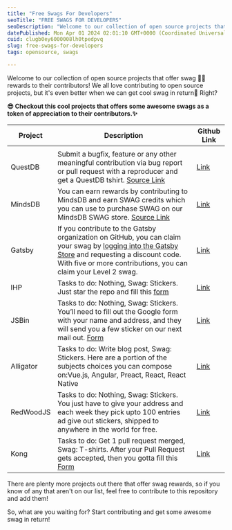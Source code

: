 ```yaml
---
title: "Free Swags For Developers"
seoTitle: "FREE SWAGS FOR DEVELOPERS"
seoDescription: "Welcome to our collection of open source projects that offer swag 👕🧢 rewards to their contributors! We all love contributing to open source projects, but "
datePublished: Mon Apr 01 2024 02:01:10 GMT+0000 (Coordinated Universal Time)
cuid: clugb0ey6000008lh0tpedpvq
slug: free-swags-for-developers
tags: opensource, swags

---
```


Welcome to our collection of open source projects that offer swag 👕🧢 rewards to their contributors! We all love contributing to open source projects, but it's even better when we can get cool swag in return🤩 Right?

**😎 Checkout this cool projects that offers some awesome swags as a token of appreciation to their contributors.✨**

| **Project** | **Description** | **Github Link** |
| --- | --- | --- |
|  |  |  |
| QuestDB | Submit a bugfix, feature or any other meaningful contribution via bug report or pull request with a reproducer and get a QuestDB tshirt. [Source Link](https://questdb.io/community/) | [Link](https://github.com/questdb/questdb) |
| MindsDB | You can earn rewards by contributing to MindsDB and earn SWAG credits which you can use to purchase SWAG on our MindsDB SWAG store. [Source Link](https://mindsdb.com/community) | [Link](https://github.com/mindsdb/mindsdb) |
| Gatsby | If you contribute to the Gatsby organization on GitHub, you can claim your swag by [logging into the Gatsby Store](https://store.gatsbyjs.org/) and requesting a discount code. With five or more contributions, you can claim your Level 2 swag. | [Link](https://github.com/gatsbyjs/gatsby) |
| IHP | Tasks to do: Nothing, Swag: Stickers. Just star the repo and fill this [form](https://docs.google.com/forms/d/e/1FAIpQLSf7XHkba-mn3GNIsh5n4ftB7hlHmRx9zluicvSKDKU5Z-jJKg/viewform) | [Link](https://github.com/digitallyinduced/ihp) |
| JSBin | Tasks to do: Nothing, Swag: Stickers. You’ll need to fill out the Google form with your name and address, and they will send you a few sticker on our next mail out. [Form](https://docs.google.com/forms/d/e/1FAIpQLSeQ_PflKvabBLmdlHPOeBkD30aRs14yNGfvcaErpys_YSKXBA/viewform) | [Link](https://jsbin.com/help/stickers/) |
| Alligator | Tasks to do: Write blog post, Swag: Stickers. Here are a portion of the subjects choices you can compose on:Vue.js, Angular, Preact, React, React Native | [Link](https://alligator.io/) |
| RedWoodJS | Tasks to do: Nothing, Swag: Stickers. You just have to give your address and each week they pick upto 100 entries ad give out stickers, shipped to anywhere in the world for free. | [Link](https://redwoodjs.com/stickers) |
| Kong | Tasks to do: Get 1 pull request merged, Swag: T-shirts. After your Pull Request gets accepted, then you gotta fill this [Form](https://github.com/open-xyz/swags-devs/blob/main/%5Bgoo.gl/forms/5w6mxLaE4tz2YM0L2%5D(https:/docs.google.com/forms/d/e/1FAIpQLSfacQHac-PYIDIrDOi_W2l7cWxBDRIVBs6xE5HnlojPvdhL9g/viewform)) | [Link](https://github.com/Kong/kong/blob/master/CONTRIBUTING.md#contributor-t-shirt) |

There are plenty more projects out there that offer swag rewards, so if you know of any that aren't on our list, feel free to contribute to this repository and add them!

So, what are you waiting for? Start contributing and get some awesome swag in return!